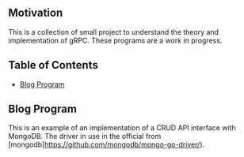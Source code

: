 ## Motivation
This is a collection of small project to understand the theory and implementation of gRPC. These programs are a work in progress.

## Table of Contents
- [Blog Program](#blog-program)


## Blog Program
This is an example of an implementation of a CRUD API interface with MongoDB. The driver in use in the official from [mongodb]https://github.com/mongodb/mongo-go-driver/).

